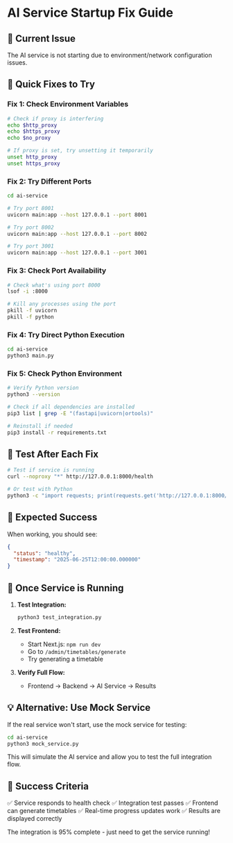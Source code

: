 # AI Service Startup Fix Guide

## 🚨 **Current Issue**
The AI service is not starting due to environment/network configuration issues.

## 🔧 **Quick Fixes to Try**

### **Fix 1: Check Environment Variables**
```bash
# Check if proxy is interfering
echo $http_proxy
echo $https_proxy
echo $no_proxy

# If proxy is set, try unsetting it temporarily
unset http_proxy
unset https_proxy
```

### **Fix 2: Try Different Ports**
```bash
cd ai-service

# Try port 8001
uvicorn main:app --host 127.0.0.1 --port 8001

# Try port 8002
uvicorn main:app --host 127.0.0.1 --port 8002

# Try port 3001
uvicorn main:app --host 127.0.0.1 --port 3001
```

### **Fix 3: Check Port Availability**
```bash
# Check what's using port 8000
lsof -i :8000

# Kill any processes using the port
pkill -f uvicorn
pkill -f python
```

### **Fix 4: Try Direct Python Execution**
```bash
cd ai-service
python3 main.py
```

### **Fix 5: Check Python Environment**
```bash
# Verify Python version
python3 --version

# Check if all dependencies are installed
pip3 list | grep -E "(fastapi|uvicorn|ortools)"

# Reinstall if needed
pip3 install -r requirements.txt
```

## 🧪 **Test After Each Fix**

```bash
# Test if service is running
curl --noproxy "*" http://127.0.0.1:8000/health

# Or test with Python
python3 -c "import requests; print(requests.get('http://127.0.0.1:8000/health').json())"
```

## 🎯 **Expected Success**

When working, you should see:
```json
{
  "status": "healthy",
  "timestamp": "2025-06-25T12:00:00.000000"
}
```

## 🚀 **Once Service is Running**

1. **Test Integration:**
   ```bash
   python3 test_integration.py
   ```

2. **Test Frontend:**
   - Start Next.js: `npm run dev`
   - Go to `/admin/timetables/generate`
   - Try generating a timetable

3. **Verify Full Flow:**
   - Frontend → Backend → AI Service → Results

## 💡 **Alternative: Use Mock Service**

If the real service won't start, use the mock service for testing:

```bash
cd ai-service
python3 mock_service.py
```

This will simulate the AI service and allow you to test the full integration flow.

## 🎉 **Success Criteria**

✅ Service responds to health check
✅ Integration test passes
✅ Frontend can generate timetables
✅ Real-time progress updates work
✅ Results are displayed correctly

The integration is 95% complete - just need to get the service running! 